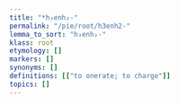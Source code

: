 ```yaml
---
title: "*h₃enh₂-"
permalink: "/pie/root/h3enh2-"
lemma_to_sort: "h₃enh₂-"
klass: root
etymology: []
markers: []
synonyms: []
definitions: [["to onerate; to charge"]]
topics: []
---
```

